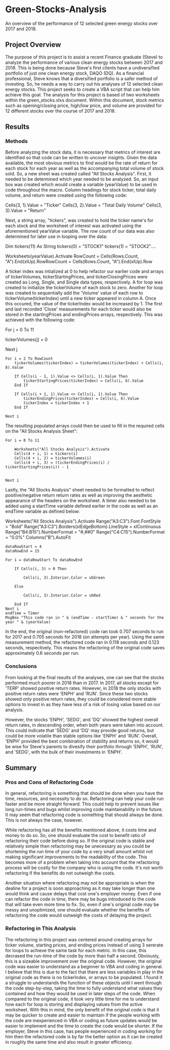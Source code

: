 # Green-Stocks-Analysis
An overview of the performance of 12 selected green energy stocks over 2017 and 2018.

## Project Overview
The purpose of this project is to assist a recent Finance graduate (Steve) to analyze the performance of various clean energy stocks between 2017 and 2018. This is being done because Steve's first clients have a undiversified portfolio of just one clean energy stock, DAQO (DQ). As a financial professional, Steve knows that a diversified portfolio is a safer method of investing. So, he needs a way to carry out his analyses of 12 selected clean energy stocks. This project seeks to create a VBA script that can help him achieve this goal. The analysis for this project is based of two worksheets within the green_stocks.xlxs document. Within this document, stock metrics such as opening/closing price, high/low price, and volume are provided for 12 different stocks over the course of 2017 and 2018.

## Results
### Methods
Before analyzing the stock data, it is necessary that metrics of interest are identified so that code can be written to uncover insights. Given the data available, the most obvious metrics to find would be the rate of return for each stock for each year as well as the accompanying total volume of stock sold. So, a new sheet was created called "All Stocks Analysis". First, it needed to be determined which year needed to be analyzed. So, an input box was created which would create a variable (yearValue) to be used in code throughout the macro. Column headings for stock ticker, total daily volume, and return were created using the following code:

Cells(3, 1).Value = "Ticker"
Cells(3, 2).Value = "Total Daily Volume"
Cells(3, 3).Value = "Return"

Next, a string array, "tickers", was created to hold the ticker name's for each stock and the worksheet of interest was activated using the aforementioned yearValue variable. The row count of our data was also determined for later use in looping over the data:

Dim tickers(11) As String
tickers(0) = "STOCK1"
tickers(1) = "STOCK2"....

Worksheets(yearValue).Activate
RowCount = Cells(Rows.Count, "A").End(xlUp).RowRowCount = Cells(Rows.Count, "A").End(xlUp).Row

A ticker index was intialized at 0 to help refactor our earlier code and arrays of tickerVolumes, tickerStartingPrices, and tickerClosingPrices were created as Long, Single, and Single data types, respectively. A for loop was created to initialize the tickerVolume of each stock to zero. Another for loop was created to sequentially add the 'Volume' value of each row to tickerVolume(tickerIndex) until a new ticker appeared in column A. Once this occured, the value of the tickerIndex would be increased by 1. The first and last recorded 'Close' measurements for each ticker would also be stored in the startingPrices and endingPrices arrays, respectively. This was achieved with the following code:

For j = 0 To 11

tickerVolumes(j) = 0
    
Next j

    For i = 2 To RowCount
        tickerVolumes(tickerIndex) = tickerVolumes(tickerIndex) + Cells(i, 8).Value
        
        If Cells(i - 1, 1).Value <> Cells(i, 1).Value Then
            tickerStartingPrices(tickerIndex) = Cells(i, 6).Value
        End If
        
        If Cells(i + 1, 1).Value <> Cells(i, 1).Value Then
            tickerEndingPrices(tickerIndex) = Cells(i, 6).Value
            tickerIndex = tickerIndex + 1
        End If
    
    Next i

   The resulting populated arrays could then be used to fill in the required cells on the "All Stocks Analysis Sheet":
 
    For i = 0 To 11
        
        Worksheets("All Stocks Analysis").Activate
        Cells(4 + i, 1) = tickers(i)
        Cells(4 + i, 2) = tickerVolumes(i)
        Cells(4 + i, 3) = (tickerEndingPrices(i) / tickerStartingPrices(i)) - 1
        
        
    Next i


Lastly, the "All Stocks Analysis" sheet needed to be formatted to reflect positive/negative return return rates as well as improving the aesthetic appearance of the headers on the worksheet. A timer also needed to be added using a startTime variable defined earlier in the code as well as an endTime variable as defined below:

Worksheets("All Stocks Analysis").Activate
    Range("A3:C3").Font.FontStyle = "Bold"
    Range("A3:C3").Borders(xlEdgeBottom).LineStyle = xlContinuous
    Range("B4:B15").NumberFormat = "#,##0"
    Range("C4:C15").NumberFormat = "0.0%"
    Columns("B").AutoFit

    dataRowStart = 4
    dataRowEnd = 15

    For i = dataRowStart To dataRowEnd
        
        If Cells(i, 3) > 0 Then
            
            Cells(i, 3).Interior.Color = vbGreen
            
        Else
        
            Cells(i, 3).Interior.Color = vbRed
            
        End If
    Next i
    endTime = Timer
    MsgBox "This code ran in " & (endTime - startTime) & " seconds for the year " & (yearValue)

In the end, the original (non-refactored) code ran took 0.707 seconds to run for 2017 and 0.705 seconds for 2018 (on attempts per year). Using the same measurement method, the refactored code ran in 0.118 seconds and 0.123 seconds, respectively. This means the refactoring of the original code saves approximately 0.6 seconds per run.
    
### Conclusions
From looking at the final results of the analyses, one can see that the stocks performed much poorer in 2018 than in 2017. In 2017, all stocks except for 'TERP' showed positive return rates. However, in 2018 the only stocks with positive return rates were 'ENPH' and 'RUN'. Since these two stocks showed only positive return rates, they could be considered more stable options to invest in as they have less of a risk of losing value based on our analysis.

However, the stocks 'ENPH', 'SEDG', and 'DQ' showed the highest overall return rates, in descending order, when both years were taken into account. This could indicate that 'SEDG' and 'DQ' may provide good returns, but could be more volatile than stable options like 'ENPH' and 'RUN'. Overall, 'ENPH' provided the best combination of stability and returns so, it would be wise for Steve's parents to divesify their portfolio through 'ENPH', 'RUN', and 'SEDG', with the bulk of their investments in 'ENPH'. 

## Summary
### Pros and Cons of Refactoring Code
In general, refactoring is something that should be done when you have the time, resources, and necessity to do so. Refactoring can help your code run faster and be more straight forward. This could help to prevent issues like long run-times and bugs whilst improving code maintainability in the future. It may seem that refactoring code is something that should always be done. This is not always the case, however.

While refactoring has all the benefits mentioned above, it costs time and money to do so. So, one should evaluate the cost to benefit ratio of refactoring their code before doing so. If the original code is stable and relatively simple then refactoring may be unecessary as you could be shortening the run time of your code by a very small amount whilst not making significant improvements to the readability of the code. This becomes more of a problem when taking into account that the refactoring process will be costly for the company who is using the code. It's not worth refactoring if the benefits do not outweigh the costs.

Another situation where refactoring may not be appropriate is when the dealine for a project is soon approaching as it may take longer than one would think and cause delays that cost one's employer money. Even if one can refactor the code in time, there may be bugs introduced to the code that will take even more time to fix. So, even if one's original code may be messy and unoptimized, one should evaluate whether the benefits of refactoring the code would outweigh the costs of delaying the project.

### Refactoring in This Analysis
The refactoring in this project was centered around creating arrays for ticker volume, starting prices, and ending prices instead of using 3 sererate for loops to achieve the same task for each metric. In this case, this decrased the run-time of the code by more than half a second. Obviously, this is a sizeable improvement over the original code. However, the original code was easier to understand as a beginner to VBA and coding in general. I believe that this is due to the fact that there are less variables in play in the original code as there is no tickerIndex, or arrays to be populated. I found it a struggle to understands the function of these objects until I went through the code step-by-step, taking the time to fully understand what values they contained and how they would be used in later steps of the code. When compared to the original code, it took very little time for me to understand how each for loop is storing and displaying values from the active worksheet. With this in mind, the only benefit of the original code is that it may be quicker to create and easier to maintain if the people working with the code are inexperienced in VBA or coding as future updates would be easier to implement and the time to create the code would be shorter. If the employer, Steve in this case, has people experienced in coding working for him then the refactored code is by far the better option as it can be created in roughly the same time and also result in greater efficiency.

